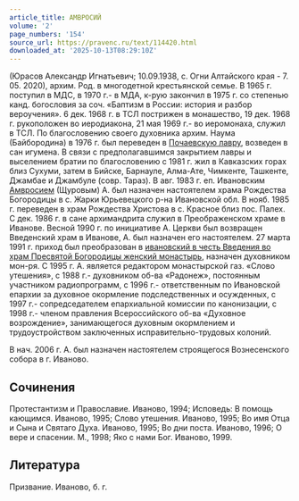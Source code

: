 ```yaml
---
article_title: АМВРОСИЙ
volume: '2'
page_numbers: '154'
source_url: https://pravenc.ru/text/114420.html
downloaded_at: '2025-10-13T08:29:10Z'
---
```


(Юрасов Александр Игнатьевич; 10.09.1938, с. Огни Алтайского края - 7. 05. 2020), архим. Род. в многодетной крестьянской семье. В 1965 г. поступил в МДС, в 1970 г.- в МДА, к-рую закончил в 1975 г. со степенью канд. богословия за соч. «Баптизм в России: история и разбор вероучения». 6 дек. 1968 г. в ТСЛ пострижен в монашество, 19 дек. 1968 г. рукоположен во иеродиакона, 21 мая 1969 г.- во иеромонаха, служил в ТСЛ. По благословению своего духовника архим. Наума (Байбородина) в 1976 г. был переведен в [Почаевскую лавру](<https://pravenc.ru/text/ПОЧАЕВСКАЯ В ЧЕСТЬ УСПЕНИЯ ПРЕСВЯТОЙ БОГОРОДИЦЫ МУЖСКАЯ ЛАВРА.html>), возведен в сан игумена. В связи с предполагавшимся закрытием лавры и выселением братии по благословению с 1981 г. жил в Кавказских горах близ Сухуми, затем в Бийске, Барнауле, Алма-Ате, Чимкенте, Ташкенте, Джамбае и Джамбуле (совр. Тараз). В авг. 1983 г. еп. Ивановским [Амвросием](https://pravenc.ru/text/Амвросий.html) (Щуровым) А. был назначен настоятелем храма Рождества Богородицы в с. Жарки Юрьевецкого р-на Ивановской обл. В нояб. 1985 г. переведен в храм Рождества Христова в с. Красное близ пос. Палех. С дек. 1986 г. в сане архимандрита служил в Преображенском храме в Иванове. Весной 1990 г. по инициативе А. Церкви был возвращен Введенский храм в Иванове, А. был назначен его настоятелем. 27 марта 1991 г. приход был преобразован в [ивановский в честь Введения во храм Пресвятой Богородицы женский монастырь](<https://pravenc.ru/text/ивановский в честь Введения во храм Пресвятой Богородицы женский монастырь.html>), назначен духовником мон-ря. С 1995 г. А. является редактором монастырской газ. «Слово утешения», с 1988 г.- духовником об-ва «Радонеж», постоянным участником радиопрограмм, с 1996 г.- ответственным по Ивановской епархии за духовное окормление подследственных и осужденных, с 1997 г.- сопредседателем епархиальной комиссии по канонизации, с 1998 г.- членом правления Всероссийского об-ва «Духовное возрождение», занимающегося духовным окормлением и трудоустройством заключенных исправительно-трудовых колоний.

В нач. 2006 г. А. был назначен настоятелем строящегося Вознесенского собора в г. Иваново.

## Сочинения

Протестантизм и Православие. Иваново, 1994; Исповедь: В помощь кающимся. Иваново, 1995; Слово утешения. Иваново, 1995; Во имя Отца и Сына и Святаго Духа. Иваново, 1995; Во дни поста. Иваново, 1996; О вере и спасении. М., 1998; Яко с нами Бог. Иваново, 1999.

## Литература

Призвание. Иваново, б. г.
